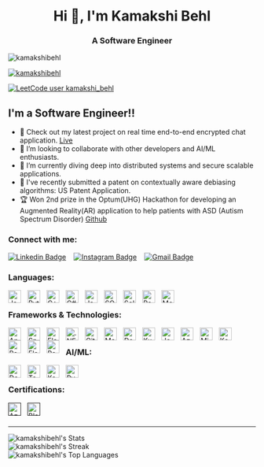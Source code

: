 <h1 align="center">Hi 👋, I'm Kamakshi Behl</h1>
<h3 align="center">A Software Engineer</h3>

<p align="left"> <img src="https://komarev.com/ghpvc/?username=kamakshibehl&label=Profile%20views&color=0e75b6&style=flat" alt="kamakshibehl" /> </p>

<p align="left"> <a href="https://github.com/ryo-ma/github-profile-trophy"><img src="https://github-profile-trophy.vercel.app/?username=kamakshibehl" alt="kamakshibehl" /></a> </p>

<!-- [![Website](https://img.shields.io/website?label=kamakshibehl.info&style=for-the-badge&url=https%3A%2F%2Fkamakshibehl.info)](https://kamakshibehl.info) -->
[![LeetCode user kamakshi_behl](https://img.shields.io/badge/dynamic/json?style=for-the-badge&labelColor=black&color=%23ffa116&label=Solved&query=solvedOverTotal&url=https%3A%2F%2Fleetcode-badge.vercel.app%2Fapi%2Fusers%2Fkamakshi_behl&logo=leetcode&logoColor=yellow)](https://leetcode.com/kamakshi_behl/)


## I'm a Software Engineer!!

- 🎰 Check out my latest project on real time end-to-end encrypted chat application. [Live](https://example.com)
- 🤝 I’m looking to collaborate with other developers and AI/ML enthusiasts.
- 🎯 I’m currently diving deep into distributed systems and secure scalable applications.
- 📜 I've recently submitted a patent on contextually aware debiasing algorithms: US Patent Application.
- 🏆 Won 2nd prize in the Optum(UHG) Hackathon for developing an Augmented Reality(AR) application to help patients with ASD (Autism Spectrum Disorder) [Github](https://example.com)
<!-- - 🧠 Fun fact: I love playing chess and have a keen interest in developing real-time applications. -->
<!-- - 🌐 I’m currently diving deep into web3 and blockchain technology. -->


### Connect with me:
<!-- [![Website Badge](https://img.shields.io/badge/-0A66C2.svg?style=for-the-badge&logo=website&logoColor=white&link=https%3A%2F%2F)][website]
&nbsp;&nbsp; -->
<!-- [![Twitter Badge](https://img.shields.io/badge/-@-1ca0f1?style=for-the-badge&labelColor=1ca0f1&logo=twitter&logoColor=white&link=https://twitter.com/)][twitter] -->
<!-- &nbsp;&nbsp; -->
[![Linkedin Badge](https://img.shields.io/badge/kamakshi%E2%80%93behl-0A66C2.svg?style=for-the-badge&logo=LinkedIn&logoColor=white&link=https://www.linkedin.com/in/kamakshi-behl/)][linkedin]
&nbsp;&nbsp;
[![Instagram Badge](https://img.shields.io/badge/kamakshi_behl-E4405F.svg?style=for-the-badge&logo=Instagram&logoColor=white&link=https://instagram.com/kamakshi_behl)][instagram]
&nbsp;&nbsp;
[![Gmail Badge](https://img.shields.io/badge/Gmail-EA4335.svg?style=for-the-badge&logo=Gmail&logoColor=white&link=mailto:kamakshi.behl22@gmail.com)](mailto:kamakshi.behl22@gmail.com)


### Languages:
<img align="left" alt="Java" width="26px" src="https://cdn.jsdelivr.net/gh/devicons/devicon/icons/java/java-original.svg" style="padding-right:10px;" title="Java" />
<img align="left" alt="Python" width="26px" src="https://cdn.jsdelivr.net/gh/devicons/devicon/icons/python/python-original.svg" style="padding-right:10px;" title="Python" />
<img align="left" alt="C++" width="26px" src="https://cdn.jsdelivr.net/gh/devicons/devicon/icons/cplusplus/cplusplus-original.svg" style="padding-right:10px;" title="C++" />
<img align="left" alt="C#" width="26px" src="https://cdn.jsdelivr.net/gh/devicons/devicon/icons/csharp/csharp-original.svg" style="padding-right:10px;" title="C#" />
<img align="left" alt="JavaScript" width="26px" src="https://cdn.jsdelivr.net/gh/devicons/devicon/icons/javascript/javascript-original.svg" style="padding-right:10px;" title="JavaScript" />
<img align="left" alt="SQL" width="26px" src="https://cdn.jsdelivr.net/gh/devicons/devicon/icons/mysql/mysql-original.svg" style="padding-right:10px;" title="SQL" />
<img align="left" alt="Solidity" width="26px" src="https://cdn.jsdelivr.net/gh/devicons/devicon/icons/solidity/solidity-original.svg" style="padding-right:10px;" title="Solidity" />
<img align="left" alt="Postgresql" width="26px" src="https://cdn.jsdelivr.net/gh/devicons/devicon/icons/postgresql/postgresql-original.svg" style="padding-right:10px;" title="Postgresql" />
<img align="left" alt="MongoDB" width="26px" src="https://cdn.jsdelivr.net/gh/devicons/devicon/icons/mongodb/mongodb-original.svg" style="padding-right:10px;" title="MongoDB" />

<br />

### Frameworks & Technologies:
<img align="left" alt="Angular" width="26px" src="https://cdn.jsdelivr.net/gh/devicons/devicon/icons/angularjs/angularjs-original.svg" style="padding-right:10px;" title="Angular" />
<img align="left" alt="Spring Boot" width="26px" src="https://cdn.jsdelivr.net/gh/devicons/devicon/icons/spring/spring-original.svg" style="padding-right:10px;" title="Spring Boot" />
<img align="left" alt="Flask" width="26px" src="https://cdn.jsdelivr.net/gh/devicons/devicon/icons/flask/flask-original.svg" style="padding-right:10px;" title="Flask" />
<img align="left" alt=".NET" width="26px" src="https://cdn.jsdelivr.net/gh/devicons/devicon/icons/dotnetcore/dotnetcore-original.svg" style="padding-right:10px;" title=".NET" />
<img align="left" alt="Git" width="26px" src="https://cdn.jsdelivr.net/gh/devicons/devicon/icons/git/git-original.svg" style="padding-right:10px;" title="Git" />
<img align="left" alt="Maven" width="26px" src="https://cdn.jsdelivr.net/gh/devicons/devicon/icons/apache/apache-original.svg" style="padding-right:10px;" title="Maven" />
<img align="left" alt="Docker" width="26px" src="https://cdn.jsdelivr.net/gh/devicons/devicon/icons/docker/docker-original.svg" style="padding-right:10px;" title="Docker" />
<img align="left" alt="Kubernetes" width="26px" src="https://cdn.jsdelivr.net/gh/devicons/devicon/icons/kubernetes/kubernetes-plain.svg" style="padding-right:10px;" title="Kubernetes" />
<img align="left" alt="Jenkins" width="26px" src="https://cdn.jsdelivr.net/gh/devicons/devicon/icons/jenkins/jenkins-original.svg" style="padding-right:10px;" title="Jenkins" />
<img align="left" alt="Azure" width="26px" src="https://cdn.jsdelivr.net/gh/devicons/devicon/icons/azure/azure-original.svg" style="padding-right:10px;" title="Azure" />
<img align="left" alt="Microservices" width="26px" src="https://cdn.jsdelivr.net/gh/devicons/devicon/icons/docker/docker-original.svg" style="padding-right:10px;" title="Microservices" />
<img align="left" alt="Kafka" width="26px" src="https://cdn.jsdelivr.net/gh/devicons/devicon/icons/apachekafka/apachekafka-original.svg" style="padding-right:10px;" title="Kafka" />
<img align="left" alt="Redis" width="26px" src="https://cdn.jsdelivr.net/gh/devicons/devicon/icons/redis/redis-original.svg" style="padding-right:10px;" title="Redis" />
<img align="left" alt="Elasticsearch" width="26px" src="https://cdn.jsdelivr.net/gh/devicons/devicon/icons/elasticsearch/elasticsearch-original.svg" style="padding-right:10px;" title="Elasticsearch" />
<img align="left" alt="Parallel Programming" width="26px" src="https://cdn.jsdelivr.net/gh/devicons/devicon/icons/java/java-original.svg" style="padding-right:10px;" title="Parallel Programming" />

<br />

### AI/ML:
<img align="left" alt="Deep Learning" width="26px" src="https://cdn.jsdelivr.net/gh/devicons/devicon/icons/python/python-original.svg" style="padding-right:10px;" title="Deep Learning, NLP" />
<img align="left" alt="TensorFlow" width="26px" src="https://cdn.jsdelivr.net/gh/devicons/devicon/icons/tensorflow/tensorflow-original.svg" style="padding-right:10px;" title="TensorFlow" />
<img align="left" alt="Keras" width="26px" src="https://cdn.jsdelivr.net/gh/devicons/devicon/icons/keras/keras-original.svg" style="padding-right:10px;" title="Keras" />
<img align="left" alt="PyTorch" width="26px" src="https://cdn.jsdelivr.net/gh/devicons/devicon/icons/pytorch/pytorch-original.svg" style="padding-right:10px;" title="PyTorch" />

<br />

### Certifications:
[<img align="left" alt="Azure Certificate" width="26px" src="https://cdn.jsdelivr.net/gh/devicons/devicon/icons/azure/azure-original.svg" style="padding-right:10px;" title="Azure Cloud Certificate" />]()
[<img align="left" alt="Blockchain Certificate" width="26px" src="https://cdn.jsdelivr.net/gh/devicons/devicon/icons/solidity/solidity-original.svg" style="padding-right:10px;" title="Blockchain Certificate" />]()

<br />
<br />


---


![kamakshibehl's Stats](https://github-readme-stats.vercel.app/api?username=kamakshibehl&theme=vue-dark&show_icons=true&hide_border=true&count_private=true)
<br />
![kamakshibehl's Streak](https://github-readme-streak-stats.herokuapp.com/?user=kamakshibehl&theme=vue-dark&hide_border=true)
<br />
![kamakshibehl's Top Languages](https://github-readme-stats.vercel.app/api/top-langs/?username=kamakshibehl&theme=vue-dark&show_icons=true&hide_border=true&layout=compact)
<br />

[website]: https://kamakshibehl.info
[twitter]: https://twitter.com/
[instagram]: https://instagram.com/kamakshi_behl
[linkedin]: https://www.linkedin.com/in/kamakshi-behl
